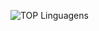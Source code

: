 ![TOP Linguagens](https://github-readme-stats.vercel.app/api/top-langs/?username=heloisasperendio&layout=compact&theme=dracula)
